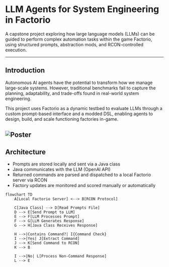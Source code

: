 # LLM Agents for System Engineering in Factorio

A capstone project exploring how large language models (LLMs) can be guided to perform complex automation tasks within the game Factorio, using structured prompts, abstraction mods, and RCON-controlled execution.

---

## Introduction

Autonomous AI agents have the potential to transform how we manage large-scale systems. However, traditional benchmarks fail to capture the planning, adaptability, and trade-offs found in real-world system engineering.

This project uses Factorio as a dynamic testbed to evaluate LLMs through a custom prompt-based interface and a modded DSL, enabling agents to design, build, and scale functioning factories in-game.

![Poster](poster.jpg)
---

## Architecture

- Prompts are stored locally and sent via a Java class
- Java communicates with the LLM (OpenAI API)
- Returned commands are parsed and dispatched to a local Factorio server via RCON
- Factory updates are monitored and scored manually or automatically

```mermaid
flowchart TD
    A[Local Factorio Server] <--> B[RCON Protocol]
    
    C[Java Class] --> D[Read Prompts File]
    D --> E[Send Prompt to LLM]
    E --> F[LLM Processes Prompt]
    F --> G[LLM Generates Response]
    G --> H[Java Class Receives Response]
    
    H -->|Contains Command?| I{Command Check}
    I -->|Yes| J[Extract Command]
    J --> K[Send Command to RCON]
    K --> B
    
    I -->|No| L[Process Non-Command Response]
    L --> E
